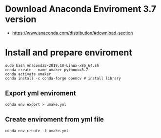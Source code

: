 # Download Anaconda Enviroment 3.7 version
- https://www.anaconda.com/distribution/#download-section

# Install and prepare enviroment
	sudo bash Anaconda3-2019.10-Linux-x86_64.sh
	conda create --name umaker python==3.7
	conda activate umaker
	conda install -c conda-forge opencv # install library

## Export yml enviroment
	conda env export > umake.yml
## Create enviroment from yml file
	conda env create -f umake.yml



